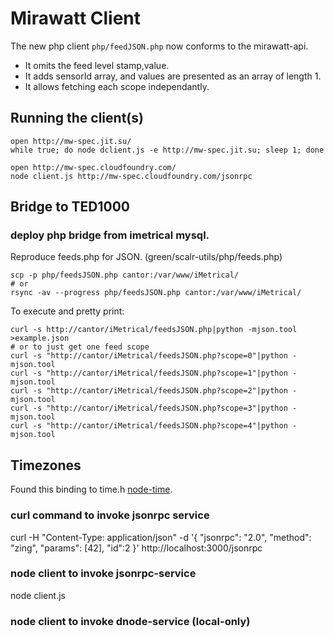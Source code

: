 # Mirawatt Client

The new php client `php/feedJSON.php` now conforms to the mirawatt-api.

* It omits the feed level stamp,value. 
* It adds sensorId array, and values are presented as an array of length 1.
* It allows fetching each scope independantly.

## Running the client(s)

    open http://mw-spec.jit.su/
    while true; do node dclient.js -e http://mw-spec.jit.su; sleep 1; done

    open http://mw-spec.cloudfoundry.com/
    node client.js http://mw-spec.cloudfoundry.com/jsonrpc

## Bridge to TED1000
### deploy php bridge from imetrical mysql.
  Reproduce feeds.php for JSON. (green/scalr-utils/php/feeds.php)

    scp -p php/feedsJSON.php cantor:/var/www/iMetrical/
    # or
    rsync -av --progress php/feedsJSON.php cantor:/var/www/iMetrical/

To execute and pretty print:

    curl -s http://cantor/iMetrical/feedsJSON.php|python -mjson.tool >example.json
    # or to just get one feed scope
    curl -s "http://cantor/iMetrical/feedsJSON.php?scope=0"|python -mjson.tool
    curl -s "http://cantor/iMetrical/feedsJSON.php?scope=1"|python -mjson.tool
    curl -s "http://cantor/iMetrical/feedsJSON.php?scope=2"|python -mjson.tool
    curl -s "http://cantor/iMetrical/feedsJSON.php?scope=3"|python -mjson.tool
    curl -s "http://cantor/iMetrical/feedsJSON.php?scope=4"|python -mjson.tool


## Timezones
Found this binding to time.h [node-time](https://github.com/TooTallNate/node-time).

### curl command to invoke jsonrpc service

  curl -H "Content-Type: application/json" -d '{ "jsonrpc": "2.0", "method": "zing", "params": [42], "id":2 }' http://localhost:3000/jsonrpc

### node client to invoke jsonrpc-service

  node client.js

### node client to invoke dnode-service (local-only)
  